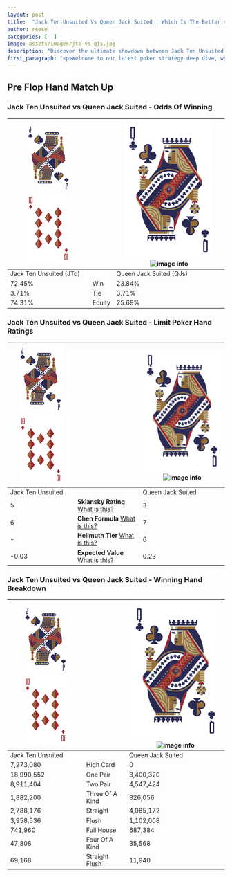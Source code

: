 ```yaml
---
layout: post
title:  "Jack Ten Unsuited Vs Queen Jack Suited | Which Is The Better Hand In Poker? A Complete Guide"
author: reece
categories: [  ]
image: assets/images/jto-vs-qjs.jpg
description: "Discover the ultimate showdown between Jack Ten Unsuited and Queen Jack Suited in poker! Uncover the odds, strategies, and scenarios where one hand triumphs over the other. Get ready to up your poker game with this thrilling analysis."
first_paragraph: "<p>Welcome to our latest poker strategy deep dive, where we're pitting two distinct hands against each other in a high-stakes showdown: Jack Ten Unsuited vs Queen Jack Suited.</p><p>In the dynamic world of poker, every decision counts, and knowing which hand holds the upper hand is key to your success at the table.</p><p>In this article, we'll dissect these two hands, explore the scenarios where one dominates the other, and equip you with the knowledge to make strategic choices that can tip the odds in your favor.</p><p>Get ready to unravel the intriguing dynamics of these poker hands and elevate your game to new heights.</p>"
---
```




[comment]: # (sp0)

## Pre Flop Hand Match Up

<div class="table hand-ratings" markdown="1"> 



### Jack Ten Unsuited vs Queen Jack Suited - Odds Of Winning


    
| ![image info](assets/images/hand1/J.png) ![image info](assets/images/hand1/To.png) |  | ![image info](assets/images/hand2/Q.png) ![image info](assets/images/hand2/Js.png) |
| -------- | -------- | -------- |
| Jack Ten Unsuited (JTo) |  | Queen Jack Suited (QJs) |
| 72.45% | Win | 23.84% |
| 3.71% | Tie | 3.71% |
| 74.31% | Equity | 25.69% |




[comment]: # (sp1)



### Jack Ten Unsuited vs Queen Jack Suited - Limit Poker Hand Ratings


    
| ![image info](assets/images/hand1/J.png) ![image info](assets/images/hand1/To.png) |  | ![image info](assets/images/hand2/Q.png) ![image info](assets/images/hand2/Js.png) |
| -------- | -------- | -------- |
| Jack Ten Unsuited |  | Queen Jack Suited |
| 5 | **Sklansky Rating** [What is this?](/sklansky-rating-explained) | 3 |
| 6 | **Chen Formula** [What is this?](/chen-formula-explained) | 7 |
| - | **Hellmuth Tier** [What is this?](/Hellmuth-tier-explained) | 6 |
| -0.03 | **Expected Value** [What is this?](/expected-value-explained) | 0.23 |




[comment]: # (sp2)



### Jack Ten Unsuited vs Queen Jack Suited - Winning Hand Breakdown


    
| ![image info](assets/images/hand1/J.png) ![image info](assets/images/hand1/To.png) |  | ![image info](assets/images/hand2/Q.png) ![image info](assets/images/hand2/Js.png) |
| -------- | -------- | -------- |
| Jack Ten Unsuited |  | Queen Jack Suited |
| 7,273,080 | High Card | 0 |
| 18,990,552 | One Pair | 3,400,320 |
| 8,911,404 | Two Pair | 4,547,424 |
| 1,882,200 | Three Of A Kind | 826,056 |
| 2,788,176 | Straight | 4,085,172 |
| 3,958,536 | Flush | 1,102,008 |
| 741,960 | Full House | 687,384 |
| 47,808 | Four Of A Kind | 35,568 |
| 69,168 | Straight Flush | 11,940 |




[comment]: # (sp3)



</div>

[comment]: # (sp4)



[comment]: # (sp5)

